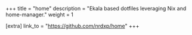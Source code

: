 +++
title = "home"
description = "Ekala based dotfiles leveraging Nix and home-manager."
weight = 1


[extra]
link_to = "https://github.com/nrdxp/home"
+++
